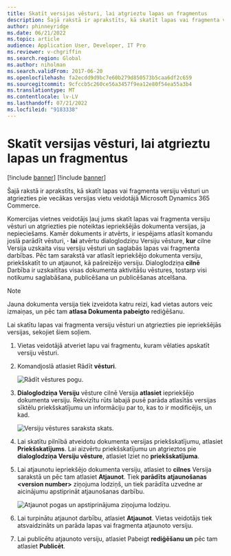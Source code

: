 ```yaml
---
title: Skatīt versijas vēsturi, lai atgrieztu lapas un fragmentus
description: Šajā rakstā ir aprakstīts, kā skatīt lapas vai fragmenta versiju vēsturi un atgriezties pie vecākas versijas vietu veidotājā Microsoft Dynamics 365 Commerce.
author: phinneyridge
ms.date: 06/21/2022
ms.topic: article
audience: Application User, Developer, IT Pro
ms.reviewer: v-chgriffin
ms.search.region: Global
ms.author: niholman
ms.search.validFrom: 2017-06-20
ms.openlocfilehash: fa2ecdd9d9bc7e60b279d850573b5caa6df2c659
ms.sourcegitcommit: 9cfccb5c260ce56a3457f9ea12e80f54ea55a3b4
ms.translationtype: MT
ms.contentlocale: lv-LV
ms.lasthandoff: 07/21/2022
ms.locfileid: "9183338"
---
```

# <a name="view-version-history-to-revert-pages-and-fragments"></a>Skatīt versijas vēsturi, lai atgrieztu lapas un fragmentus

[!include [banner](includes/banner.md)]
[!include [banner](includes/preview-banner.md)]

Šajā rakstā ir aprakstīts, kā skatīt lapas vai fragmenta versiju vēsturi un atgriezties pie vecākas versijas vietu veidotājā Microsoft Dynamics 365 Commerce.

Komercijas vietnes veidotājs ļauj jums skatīt lapas vai fragmenta versiju vēsturi un atgriezties pie noteiktas iepriekšējās dokumenta versijas, ja nepieciešams. Kamēr dokuments ir atvērts, ir iespējams atlasīt komandu joslā parādīt vēsturi, **·** **lai** atvērtu dialoglodziņu Versiju vēsture, **kur** cilne Versija uzskaita visu versiju vēsturi un saglabās lapas vai fragmenta darbības. Pēc tam sarakstā var atlasīt iepriekšējo dokumenta versiju, priekšskatīt to un atjaunot, kā pašreizējo versiju. Dialoglodziņa **cilnē** Darbība ir uzskaitītas visas dokumenta aktivitāšu vēstures, tostarp visi notikumu saglabāšana, publicēšana un publicēšanas atcelšana.

> [!NOTE]
> Jauna dokumenta versija tiek izveidota katru reizi, kad vietas autors veic izmaiņas, un pēc tam **atlasa Dokumenta pabeigto** rediģēšanu. 

Lai skatītu lapas vai fragmenta versiju vēsturi un atgriezties pie iepriekšējās versijas, sekojiet šiem soļiem.

1. Vietas veidotājā atveriet lapu vai fragmentu, kuram vēlaties apskatīt versiju vēsturi.
1. Komandjoslā atlasiet Rādīt **vēsturi**.

    ![Rādīt vēstures pogu.](./media/version-history-1.png)

1. **Dialoglodziņa Versiju** vēsture cilnē Versija **atlasiet** iepriekšējo dokumenta versiju. Rekvizītu rūts labajā pusē parāda atlasītās versijas sīktēlu priekšskatījumu un informāciju par to, kas to ir modificējis, un kad.

    ![Versiju vēstures saraksta skats.](./media/version-history-2.png)

1. Lai skatītu pilnībā atveidotu dokumenta versijas priekšskatījumu, atlasiet **Priekšskatījums**. Lai aizvērtu priekšskatījumu un atgrieztos pie **dialoglodziņa Versiju vēsture**, atlasiet Iziet no **priekšskatījuma**.
1. Lai atjaunotu iepriekšējo dokumenta versiju, atlasiet to **cilnes** Versija sarakstā un pēc tam atlasiet **Atjaunot**. Tiek **parādīts atjaunošanas \<version number\>** ziņojuma lodziņš, un tiek parādīta uzvedne ar aicinājumu apstiprināt atjaunošanas darbību. 

    ![Atjaunot pogas un apstiprinājuma ziņojuma lodziņu.](./media/version-history-3.png)

1. Lai turpinātu atjaunot darbību, atlasiet **Atjaunot**. Vietas veidotājs tiek atsvaidzināts un parāda lapas vai fragmenta atjaunoto versiju.
1. Lai publicētu atjaunoto versiju, atlasiet Pabeigt **rediģēšanu un** pēc tam atlasiet **Publicēt**.

